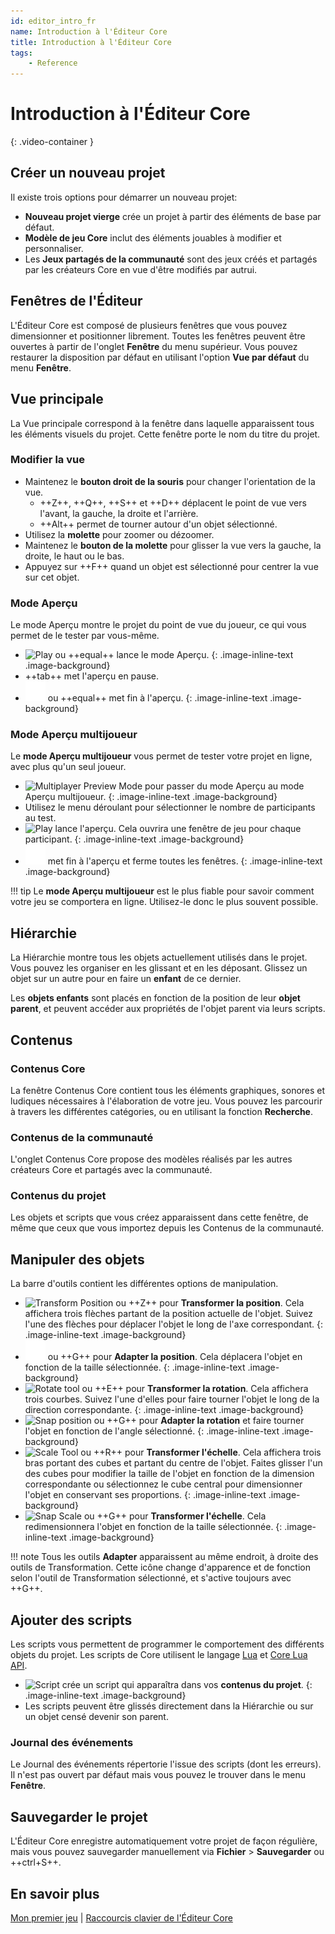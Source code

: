 ```yaml
---
id: editor_intro_fr
name: Introduction à l'Éditeur Core
title: Introduction à l'Éditeur Core
tags:
    - Reference
---
```


# Introduction à l'Éditeur Core

<lite-youtube videoid="TKOtPN9ujEE" playlabel="Introduction to the Core Editor"></lite-youtube>
{: .video-container }

## Créer un nouveau projet

Il existe trois options pour démarrer un nouveau projet:

- **Nouveau projet vierge** crée un projet à partir des éléments de base par défaut.
- **Modèle de jeu Core** inclut des éléments jouables à modifier et personnaliser.
- Les **Jeux partagés de la communauté** sont des jeux créés et partagés par les créateurs Core en vue d'être modifiés par autrui.

## Fenêtres de l'Éditeur

L'Éditeur Core est composé de plusieurs fenêtres que vous pouvez dimensionner et positionner librement. Toutes les fenêtres peuvent être ouvertes à partir de l'onglet **Fenêtre** du menu supérieur. Vous pouvez restaurer la disposition par défaut en utilisant l'option **Vue par défaut** du menu **Fenêtre**.

## Vue principale

La Vue principale correspond à la fenêtre dans laquelle apparaissent tous les éléments visuels du projet. Cette fenêtre porte le nom du titre du projet.

### Modifier la vue

- Maintenez le **bouton droit de la souris** pour changer l'orientation de la vue.
    - ++Z++, ++Q++, ++S++ et ++D++ déplacent le point de vue vers l'avant, la gauche, la droite et l'arrière.
    - ++Alt++ permet de tourner autour d'un objet sélectionné.
- Utilisez la **molette** pour zoomer ou dézoomer.
- Maintenez le **bouton de la molette** pour glisser la vue vers la gauche, la droite, le haut ou le bas.
- Appuyez sur ++F++ quand un objet est sélectionné pour centrer la vue sur cet objet.

### Mode Aperçu

Le mode Aperçu montre le projet du point de vue du joueur, ce qui vous permet de le tester par vous-même.

- ![Play](../img/EditorManual/icons/Icon_Play.png) ou ++equal++ lance le mode Aperçu.
{: .image-inline-text .image-background}
- ++tab++ met l'aperçu en pause.
- ![Stop](../img/EditorManual/icons/Icon_Stop.png) ou ++equal++ met fin à l'aperçu.
{: .image-inline-text .image-background}

### Mode Aperçu multijoueur

Le **mode Aperçu multijoueur** vous permet de tester votre projet en ligne, avec plus qu'un seul joueur.

- ![Multiplayer Preview Mode](../img/EditorManual/icons/Icon_MultiplayerTest.png) pour passer du mode Aperçu au mode Aperçu multijoueur.
{: .image-inline-text .image-background}
- Utilisez le menu déroulant pour sélectionner le nombre de participants au test.
- ![Play](../img/EditorManual/icons/Icon_Play.png) lance l'aperçu. Cela ouvrira une fenêtre de jeu pour chaque participant.
{: .image-inline-text .image-background}
- ![Stop](../img/EditorManual/icons/Icon_Stop.png) met fin à l'aperçu et ferme toutes les fenêtres.
{: .image-inline-text .image-background}

!!! tip
    Le **mode Aperçu multijoueur** est le plus fiable pour savoir comment votre jeu se comportera en ligne. Utilisez-le donc le plus souvent possible.

## Hiérarchie

La Hiérarchie montre tous les objets actuellement utilisés dans le projet. Vous pouvez les organiser en les glissant et en les déposant. Glissez un objet sur un autre pour en faire un **enfant** de ce dernier.

Les **objets enfants** sont placés en fonction de la position de leur **objet parent**, et peuvent accéder aux propriétés de l'objet parent via leurs scripts.

## Contenus

### Contenus Core

La fenêtre Contenus Core contient tous les éléments graphiques, sonores et ludiques nécessaires à l'élaboration de votre jeu. Vous pouvez les parcourir à travers les différentes catégories, ou en utilisant la fonction **Recherche**.

### Contenus de la communauté

L'onglet Contenus Core propose des modèles réalisés par les autres créateurs Core et partagés avec la communauté.

### Contenus du projet

Les objets et scripts que vous créez apparaissent dans cette fenêtre, de même que ceux que vous importez depuis les Contenus de la communauté.

## Manipuler des objets

La barre d'outils contient les différentes options de manipulation.

- ![Transform Position](../img/EditorManual/icons/Icon_TransformPosition.png) ou ++Z++ pour **Transformer la position**. Cela affichera trois flèches partant de la position actuelle de l'objet. Suivez l'une des flèches pour déplacer l'objet le long de l'axe correspondant.
{: .image-inline-text .image-background}
- ![Snap position](../img/EditorManual/icons/Icon_SnapPosition.png) ou ++G++ pour **Adapter la position**. Cela déplacera l'objet en fonction de la taille sélectionnée.
{: .image-inline-text .image-background}
- ![Rotate tool](../img/EditorManual/icons/Icon_TransformRotation.png) ou ++E++ pour **Transformer la rotation**. Cela affichera trois courbes. Suivez l'une d'elles pour faire tourner l'objet le long de la direction correspondante.
{: .image-inline-text .image-background}
- ![Snap position](../img/EditorManual/icons/Icon_SnapRotation.png) ou ++G++ pour **Adapter la rotation** et faire tourner l'objet en fonction de l'angle sélectionné.
{: .image-inline-text .image-background}
- ![Scale Tool](../img/EditorManual/icons/Icon_TransformScale.png) ou ++R++ pour **Transformer l'échelle**. Cela affichera trois bras portant des cubes et partant du centre de l'objet. Faites glisser l'un des cubes pour modifier la taille de l'objet en fonction de la dimension correspondante ou sélectionnez le cube central pour dimensionner l'objet en conservant ses proportions.
{: .image-inline-text .image-background}
- ![Snap Scale](../img/EditorManual/icons/Icon_SnapScale.png) ou ++G++ pour **Transformer l'échelle**. Cela redimensionnera l'objet en fonction de la taille sélectionnée.
{: .image-inline-text .image-background}

!!! note
    Tous les outils **Adapter** apparaissent au même endroit, à droite des outils de Transformation. Cette icône change d'apparence et de fonction selon l'outil de Transformation sélectionné, et s'active toujours avec ++G++.

## Ajouter des scripts

Les scripts vous permettent de programmer le comportement des différents objets du projet. Les scripts de Core utilisent le langage [Lua](https://www.lua.org/manual/5.3/) et [Core Lua API](../api/index.md).

- ![Script](../img/EditorManual/icons/Icon_Script.png) crée un script qui apparaîtra dans vos **contenus du projet**.
{: .image-inline-text .image-background}
- Les scripts peuvent être glissés directement dans la Hiérarchie ou sur un objet censé devenir son parent.

### Journal des événements

Le Journal des événements répertorie l'issue des scripts (dont les erreurs). Il n'est pas ouvert par défaut mais vous pouvez le trouver dans le menu **Fenêtre**.

## Sauvegarder le projet

L'Éditeur Core enregistre automatiquement votre projet de façon régulière, mais vous pouvez sauvegarder manuellement via **Fichier** > **Sauvegarder** ou ++ctrl+S++.

## En savoir plus

[Mon premier jeu](my_first_multiplayer_game.fr.md) | [Raccourcis clavier de l'Éditeur Core](editor_keybindings.md)
